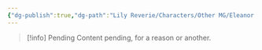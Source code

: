 ```yaml
---
{"dg-publish":true,"dg-path":"Lily Reverie/Characters/Other MG/Eleanor.md","permalink":"/lily-reverie/characters/other-mg/eleanor/","created":"2024-01-20T04:29:03.774-03:00","updated":"2024-01-21T01:41:26.270-03:00"}
---
```



>[!info] Pending
>Content pending, for a reason or another.